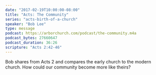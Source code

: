 ```yaml
---
date: "2017-02-19T10:00:00-08:00"
title: "Acts: The Community"
series: "acts-birth-of-a-church"
speaker: "Bob Lee"
type: message
podcast: https://arborchurch.com/podcast/the-community.m4a
podcast_bytes: 27660647 
podcast_duration: 36:26
scripture: "Acts 2:42-46"
---
```


Bob shares from Acts 2 and compares the early church to the modern church. How could our community become more like theirs?


